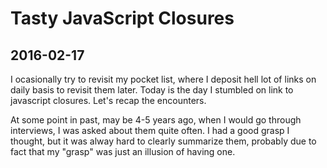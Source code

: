 # Tasty JavaScript Closures

## 2016-02-17

I ocasionally try to revisit my pocket list, where I deposit hell lot of links on daily basis to revisit them later. Today is the day I stumbled on link to javascript closures. Let's recap the encounters.

At some point in past, may be 4-5 years ago, when I would go through interviews, I was asked about them quite often. I had a good grasp I thought, but it was alway hard to clearly summarize them, probably due to fact that my "grasp" was just an illusion of having one.
